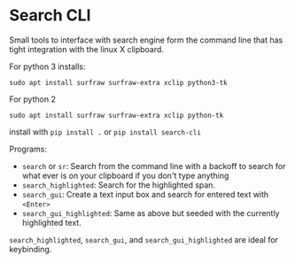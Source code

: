 # Search CLI

<!---[![Build Status](https://travis-ci.com/blester125/search_cli.svg?branch=master)](https://travis-ci.com/blester125/search_cli)--->

Small tools to interface with search engine form the command line that has tight integration with the linux X clipboard.

For python 3 installs:

`sudo apt install surfraw surfraw-extra xclip python3-tk`

For python 2

`sudo apt install surfraw surfraw-extra xclip python-tk`

install with `pip install .` or `pip install search-cli`

Programs:

 * `search` or `sr`: Search from the command line with a backoff to search for what ever is on your clipboard if you don't type anything
 * `search_highlighted`: Search for the highlighted span.
 * `search_gui`: Create a text input box and search for entered text with `<Enter>`
 * `search_gui_highlighted`: Same as above but seeded with the currently highlighted text.

`search_highlighted`, `search_gui`, and `search_gui_highlighted` are ideal for keybinding.
